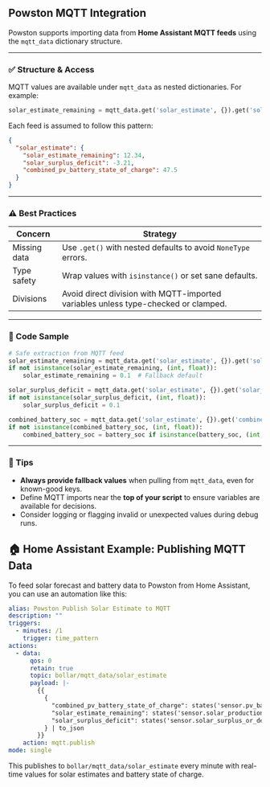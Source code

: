 ## Powston MQTT Integration

Powston supports importing data from **Home Assistant MQTT feeds** using the `mqtt_data` dictionary structure.

---

### ✅ Structure & Access

MQTT values are available under `mqtt_data` as nested dictionaries. For example:

```python
solar_estimate_remaining = mqtt_data.get('solar_estimate', {}).get('solar_estimate_remaining')
```

Each feed is assumed to follow this pattern:
```json
{
  "solar_estimate": {
    "solar_estimate_remaining": 12.34,
    "solar_surplus_deficit": -3.21,
    "combined_pv_battery_state_of_charge": 47.5
  }
}
```

---

### ⚠️ Best Practices

| Concern | Strategy |
|--------|----------|
| Missing data | Use `.get()` with nested defaults to avoid `NoneType` errors. |
| Type safety | Wrap values with `isinstance()` or set sane defaults. |
| Divisions | Avoid direct division with MQTT-imported variables unless type-checked or clamped. |

---

### 🧪 Code Sample

```python
# Safe extraction from MQTT feed
solar_estimate_remaining = mqtt_data.get('solar_estimate', {}).get('solar_estimate_remaining')
if not isinstance(solar_estimate_remaining, (int, float)):
    solar_estimate_remaining = 0.1  # Fallback default

solar_surplus_deficit = mqtt_data.get('solar_estimate', {}).get('solar_surplus_deficit')
if not isinstance(solar_surplus_deficit, (int, float)):
    solar_surplus_deficit = 0.1

combined_battery_soc = mqtt_data.get('solar_estimate', {}).get('combined_pv_battery_state_of_charge')
if not isinstance(combined_battery_soc, (int, float)):
    combined_battery_soc = battery_soc if isinstance(battery_soc, (int, float)) else 0.0
```

---

### 🧠 Tips

- **Always provide fallback values** when pulling from `mqtt_data`, even for known-good keys.
- Define MQTT imports near the **top of your script** to ensure variables are available for decisions.
- Consider logging or flagging invalid or unexpected values during debug runs.

## 🏠 Home Assistant Example: Publishing MQTT Data

To feed solar forecast and battery data to Powston from Home Assistant, you can use an automation like this:

```yaml
alias: Powston Publish Solar Estimate to MQTT
description: ""
triggers:
  - minutes: /1
    trigger: time_pattern
actions:
  - data:
      qos: 0
      retain: true
      topic: bollar/mqtt_data/solar_estimate
      payload: |-
        {{
          {
            "combined_pv_battery_state_of_charge": states('sensor.pv_battery_state_of_charge') | float,
            "solar_estimate_remaining": states('sensor.solar_production_estimated_remaining_today_combined') | float,
            "solar_surplus_deficit": states('sensor.solar_surplus_or_deficit_until_4_pm') | float
          } | to_json
        }}
    action: mqtt.publish
mode: single
```

This publishes to `bollar/mqtt_data/solar_estimate` every minute with real-time values for solar estimates and battery state of charge.
